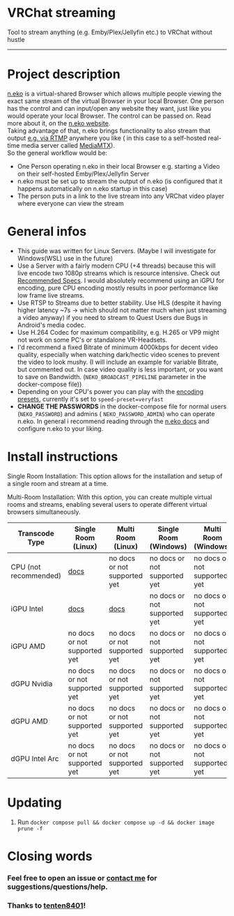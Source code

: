 # VRChat streaming

Tool to stream anything (e.g. Emby/Plex/Jellyfin etc.) to VRChat without hustle

---

# Project description

[n.eko](https://neko.m1k1o.net/#/) is a virtual-shared Browser which allows multiple people viewing the exact same
stream of the virtual Browser in your local Browser.
One person has the control and can input/open any website they want, just like you would operate your local Browser.
The control can be passed on. Read more about it, on the [n.eko website](https://neko.m1k1o.net/).\
Taking advantage of that, n.eko brings functionality to also stream that
output [e.g. via RTMP](https://neko.m1k1o.net/#/getting-started/configuration?id=neko_broadcast_url) anywhere you like (
in this case to a self-hosted real-time media server called [MediaMTX](https://github.com/bluenviron/mediamtx)).\
So the general workflow would be:

- One Person operating n.eko in their local Browser e.g. starting a Video on their self-hosted Emby/Plex/Jellyfin Server
- n.eko must be set up to stream the output of n.eko (is configured that it happens automatically on n.eko startup in
  this case)
- The person puts in a link to the live stream into any VRChat video player where everyone can view the stream

# General infos

- This guide was written for Linux Servers. (Maybe I will investigate for Windows(WSL) use in the future)
- Use a Server with a fairly modern CPU (+4 threads) because this will live encode two 1080p streams which is resource
  intensive. Check out [Recommended Specs](https://neko.m1k1o.net/#/getting-started/quick-start?id=quick-start). I would
  absolutely recommend using an iGPU for encoding, pure CPU encoding mostly results in poor performance like low frame
  live streams.
- Use RTSP to Streams due to better stability. Use HLS (despite it having higher latency ~7s -> which should not matter
  much when just streaming a video anyway) if you need to stream to Quest Users due Bugs in Android's media codec.
- Use H.264 Codec for maximum compatibility, e.g. H.265 or VP9 might not work on some PC's or standalone VR-Headsets.
- I'd recommend a fixed Bitrate of minimum 4000kbps for decent video quality, especially when watching dark/hectic video
  scenes to prevent the video to look mushy. (I will include an example for variable Bitrate, but commented out. In case
  video quality is less important, or you want to save on Bandwidth. (`NEKO_BROADCAST_PIPELINE` parameter in the
  docker-compose file))
- Depending on your CPU's power you can play with
  the [encoding presets](https://gstreamer.freedesktop.org/documentation/x264/index.html?gi-language=c#GstX264EncPreset),
  currently it's set to `speed-preset=veryfast`
- **CHANGE THE PASSWORDS** in the docker-compose file for normal users (`NEKO_PASSWORD`) and admins (
  `NEKO_PASSWORD_ADMIN`) who can operate n.eko. In general i recommend reading through
  the [n.eko docs](https://neko.m1k1o.net/#/getting-started/configuration) and configure n.eko to your liking.

# Install instructions

Single Room Installation: This option allows for the installation and setup of a single room and stream at a time.

Multi-Room Installation: With this option, you can create multiple virtual rooms and streams, enabling several users to operate different virtual browsers simultaneously.

| Transcode Type        | Single Room (Linux)                                                                                  | Multi Room (Linux)                                                                                  | Single Room (Windows)        | Multi Room (Windows)         |
|-----------------------|------------------------------------------------------------------------------------------------------|-----------------------------------------------------------------------------------------------------|------------------------------|------------------------------|
| CPU (not recommended) | [docs](https://github.com/jameskitt616/vrchat_streaming/blob/master/docs/single-room-cpu/README.md)  | no docs or not supported yet                                                                        | no docs or not supported yet | no docs or not supported yet |
| iGPU Intel            | [docs](https://github.com/jameskitt616/vrchat_streaming/blob/master/docs/single-room-igpu/README.md) | [docs](https://github.com/jameskitt616/vrchat_streaming/blob/master/docs/multi-room-igpu/README.md) | no docs or not supported yet | no docs or not supported yet |
| iGPU AMD              | no docs or not supported yet                                                                         | no docs or not supported yet                                                                        | no docs or not supported yet | no docs or not supported yet |
| dGPU Nvidia           | no docs or not supported yet                                                                         | no docs or not supported yet                                                                        | no docs or not supported yet | no docs or not supported yet |
| dGPU AMD              | no docs or not supported yet                                                                         | no docs or not supported yet                                                                        | no docs or not supported yet | no docs or not supported yet |
| dGPU Intel Arc        | no docs or not supported yet                                                                         | no docs or not supported yet                                                                        | no docs or not supported yet | no docs or not supported yet |

# Updating

1. Run `docker compose pull && docker compose up -d && docker image prune -f`

# Closing words
### Feel free to open an issue or [contact me](https://jameskitt616.one/contact/) for suggestions/questions/help.

### Thanks to [tenten8401](https://github.com/tenten8401)!
